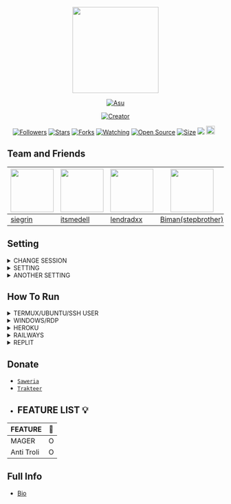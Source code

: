 <p align="center">
<img src="https://avatars.githubusercontent.com/siegrin" width="200" height="200"/>
</p>
<p align="center">
  <a href="https://siegrin.github.io"><img src="http://readme-typing-svg.herokuapp.com?color=7CFC00&center=true&vCenter=true&multiline=false&lines=Thank+for+using+Luc+Bot+" alt="Asu">
</p>
<p align="center">
<a href="https://siegrin.github.io"><img title="Creator" src="https://img.shields.io/badge/Creator-Siegrin-purple.svg?style=for-the-badge&logo=github"></a>
</p>
<p align="center">
<a href="https://github.com/siegrin/followers"><img title="Followers" src="https://img.shields.io/github/followers/siegrin?color=green&style=flat-square"></a>
<a href="https://github.com/siegrin/LucBot/stargazers/"><img title="Stars" src="https://img.shields.io/github/stars/siegrin/LucBot?color=white&style=flat-square"></a>
<a href="https://github.com/siegrin/LucBot/network/members"><img title="Forks" src="https://img.shields.io/github/forks/siegrin/LucBot?color=yellow&style=flat-square"></a>
<a href="https://github.com/siegrin/LucBot/watchers"><img title="Watching" src="https://img.shields.io/github/watchers/siegrin/LucBot?label=Watchers&color=red&style=flat-square"></a>
<a href="https://github.com/siegrin/LucBot"><img title="Open Source" src="https://badges.frapsoft.com/os/v2/open-source.svg?v=103"></a>
<a href="https://github.com/siegrin/LucBot/"><img title="Size" src="https://img.shields.io/github/repo-size/siegrin/LucBot?style=flat-square&color=darkred"></a>
<a href="https://hits.seeyoufarm.com"><img src="https://hits.seeyoufarm.com/api/count/incr/badge.svg?url=https%3A%2F%2Fgithub.com%2Fsiegrin%2FHaruka&count_bg=%2379C83D&title_bg=%23555555&icon=probot.svg&icon_color=%2300FF6D&title=hits&edge_flat=false"/></a>
<a href="https://github.com/siegrin/LucBot/graphs/commit-activity"><img height="20" src="https://img.shields.io/badge/Maintained-No-red.svg"></a>&nbsp;&nbsp;
</p>

## Team and Friends

 [<img src="https://avatars.githubusercontent.com/siegrin" width="100" height="100"/>](https://github.com/siegrin) | [<img src="https://avatars.githubusercontent.com/itsmedell" width="100" height="100"/>](https://github.com/itsmedell) | [<img src="https://avatars.githubusercontent.com/lendradxx" width="100" height="100"/>](https://github.com/lendradxx) | [<img src="https://avatars.githubusercontent.com/siegrin" width="100" height="100"/>](https://github.com/siegrin)
----|----|----|----
[siegrin](https://github.com/siegrin) | [itsmedell](https://github.com/itsmedell) | [lendradxx](https://github.com/lendradxx)| [Biman(stepbrother)](https://github.com/siegrin)


## Setting
</details>

<details>
  <summary>CHANGE SESSION</summary>
	
You can change session in `'./session.json'`
```ts
{
	"clientID": "2g6XCJCIqrNImyXghv5w9A==",
	"serverToken": "1@aET8WNaC1YvO5JDOsyqhvocOCXF2zQDBqgx0BHiHQcEo41JpdmiK3uSYCaTmJAWNoRy+og5m9XMw/Q==",
	"clientToken": "5W99Yox/abUzp/TBYVKzg2lRdbuVTmInDigftnkw5yk=",
	"encKey": "1zqSPJQk0HuJ6bURCLlVclzBACXHb7d4//7D4pgdXeo=",
	"macKey": "xTlKJMHTBT74q+dgFNDzxdPixOxeHPOP/NpTktQVdw0="
}
```
</details>

<details>
  <summary>SETTING</summary>
	
You can edit owner and other in `'./settings.json'`
```ts
{
	"text": "Hii im Luc Bot Vol 15.",
	"prefix": "#",
	"bi": "➮",
	"botNumber": "6289530298945", 
	"NamaBot": "Luc Bot", 	
	"namo": "LUC", 
	"ator": "BOT",
	"limit": "15",
	"localuser": "+628",
	"supportme": "instabio.cc/siegrin", 
	"fakereply": "YT SIEGRIN", 
	"ownername": "SIEGRIN", 
	"owner": "6289530298948", 
	"owner2": "6289530298948", 
	"ownername2": "SIEGRIN", 
	"owner3": "6289530298948", 
	"ownername3": "SIEGRIN", 
	"developer": "6289530298948",  
	"donasi": "0895602592430", 
	"rekening": "0895602592430", 
	"mybio": "https://bit.ly/3qBItS1",
	"trakteer": "bit.ly/3m5hgof", 
	"mygmail": "piubitt@gmail.com", 
	"saweria": "bit.ly/3oVRGnx", 
	"myyoutube":"bit.ly/3s2UaT6", 
	"mytiktok":"bit.ly/3m5xwpi", 
	"mytwitter":"bit.ly/3yHNY4x", 
	"github": "bit.ly/3scVRNU",
	"linkgc1": "https://chat.whatsapp.com/DqVBY4CgZr05w2LE2PkPQQ", 
	"linkgc2": "https://chat.whatsapp.com/K6nAs4lcpR3F4sW2OlMskE", 
	"linkgc3": "https://chat.whatsapp.com/DIB5Mmvh5o2F55Hf6ixG6G", 
	"linkgc4": "https://chat.whatsapp.com/KCpQojuFxx3EQ0z6uPcv77", 
	"linkgc5": "https://chat.whatsapp.com/Bc4qb1rVIZY0JP8bpLOH1H"
}
```
</details>

<details>
  <summary>ANOTHER SETTING</summary>
	
You can change session in `'./src/sessionbot.json'`
```ts
{
"autocomposing": false,
"autorecording": false,
"bugc": false,
"antitrol": false,
"antical": false,
"antitags": false,
"readG": false,
"readP": true,
"multi": true,
"mainmenu": false,
"banChats": false,
"autorespon": false,
"infoerror": true
}
```
</details>

## How To Run

<details>
  <summary>TERMUX/UBUNTU/SSH USER</summary>
	
  ```bash
apt update && apt upgrade
apt install git -y
apt install nodejs -y
apt install ffmpeg -y
git clone https://github.com/siegrin/LucBot
cd LucBot
bash install.sh
pkg install yarn
yarn
```
</details>

<details>
  <summary>WINDOWS/RDP</summary>
	
* Unduh & Instal Git [`Klik Disini`](https://git-scm.com/downloads)
* Unduh & Instal NodeJS [`Klik Disini`](https://nodejs.org/en/download)
* Unduh & Instal FFmpeg [`Klik Disini`](https://ffmpeg.org/download.html) 

```bash
git clone https://github.com/siegrin/LucBot
cd LucBot
npm install
```
</details>

<details>
  <summary>HEROKU</summary>
	
* [`Click Me`](https://heroku.com/deploy?template=https://github.com/siegrin/LucBot)

 ```bash
heroku/nodejs
https://github.com/jonathanong/heroku-buildpack-ffmpeg-latest.git
https://github.com/clhuang/heroku-buildpack-webp-binaries.git
```
</details>

<details>
  <summary>RAILWAYS</summary>
	
* [`Click Me`](https://railway.app/new/template?template=https%3A%2F%2Fgithub.com%2siegrin%2FLucBot)
 ```bash
heroku/nodejs
https://github.com/jonathanong/heroku-buildpack-ffmpeg-latest.git
https://github.com/clhuang/heroku-buildpack-webp-binaries.git
```
</details>

<details>
  <summary>REPLIT</summary>
	
* [`Click Me`](https://repl.it/github.com/siegrin/LucBot)
```bash
Klik button
Buka console
npm i
```
</details>

## Donate
* [`Saweria`](https://saweria.co/siegrin)
* [`Trakteer`](https://trakteer.id/siegrin__/tip)
* ## FEATURE LIST 💡

| FEATURE |🌱|
| ------------- | ------------- |
| MAGER|O|
| Anti Troli|O|
## Full Info
- [Bio](https://instabio.cc/siegrin)
  
